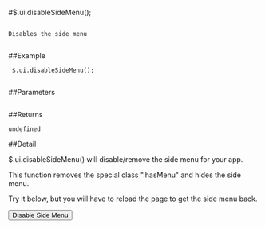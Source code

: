 #$.ui.disableSideMenu();

```

Disables the side menu
 
```

##Example

```
 $.ui.disableSideMenu();
 
```


##Parameters

```

```

##Returns

```
undefined
```

##Detail

$.ui.disableSideMenu() will disable/remove the side menu for your app.

This function removes the special class ".hasMenu" and hides the side menu.

Try it below, but you will have to reload the page to get the side menu back.

<input type="button" onclick="$.ui.disableSideMenu()" value="Disable Side Menu">